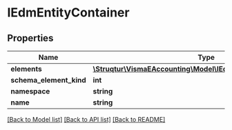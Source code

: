 # IEdmEntityContainer

## Properties
Name | Type | Description | Notes
------------ | ------------- | ------------- | -------------
**elements** | [**\Struqtur\VismaEAccounting\Model\IEdmEntityContainerElement[]**](IEdmEntityContainerElement.md) |  | [optional] 
**schema_element_kind** | **int** |  | [optional] 
**namespace** | **string** |  | [optional] 
**name** | **string** |  | [optional] 

[[Back to Model list]](../README.md#documentation-for-models) [[Back to API list]](../README.md#documentation-for-api-endpoints) [[Back to README]](../README.md)


